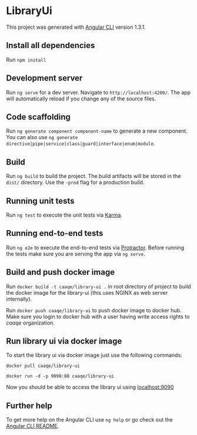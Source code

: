 # LibraryUi

This project was generated with [Angular CLI](https://github.com/angular/angular-cli) version 1.3.1.

## Install all dependencies

Run `npm install`

## Development server

Run `ng serve` for a dev server. Navigate to `http://localhost:4200/`. The app will automatically reload if you change any of the source files.

## Code scaffolding

Run `ng generate component component-name` to generate a new component. You can also use `ng generate directive|pipe|service|class|guard|interface|enum|module`.

## Build

Run `ng build` to build the project. The build artifacts will be stored in the `dist/` directory. Use the `-prod` flag for a production build.

## Running unit tests

Run `ng test` to execute the unit tests via [Karma](https://karma-runner.github.io).

## Running end-to-end tests

Run `ng e2e` to execute the end-to-end tests via [Protractor](http://www.protractortest.org/).
Before running the tests make sure you are serving the app via `ng serve`.

## Build and push docker image

Run `docker build -t caaqe/library-ui .` in root directory of project to build the
docker image for the library-ui (this uses NGINX as web server internally).

Run `docker push caaqe/library-ui` to push docker image to docker hub. Make sure you login
to docker hub with a user having write access rights to _caaqe_ organization.

## Run library ui via docker image

To start the library ui via docker image just use the following commands:

`docker pull caaqe/library-ui`

`docker run -d -p 9090:80 caaqe/library-ui`

Now you should be able to access the library ui using [localhost:9090](http://localhost:9090)

## Further help

To get more help on the Angular CLI use `ng help` or go check out the [Angular CLI README](https://github.com/angular/angular-cli/blob/master/README.md).
